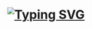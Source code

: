 # [![Typing SVG](https://readme-typing-svg.demolab.com?font=Fira+Code&pause=1000&color=8A1A75&width=435&lines=Example-Dll-Entry)](https://git.io/typing-svg)
